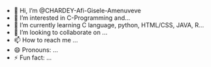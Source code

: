 - 👋 Hi, I’m @CHARDEY-Afi-Gisele-Amenuveve
- 👀 I’m interested in  C-Programming and...
- 🌱 I’m currently learning C language, python, HTML/CSS, JAVA, R...
- 💞️ I’m looking to collaborate on ...
- 📫 How to reach me ...
- 😄 Pronouns: ...
- ⚡ Fun fact: ...

<!---
CHARDEY-Afi-Gisele-Amenuveve/CHARDEY-Afi-Gisele-Amenuveve is a ✨ special ✨ repository because its `README.md` (this file) appears on your GitHub profile.
You can click the Preview link to take a look at your changes.
--->
